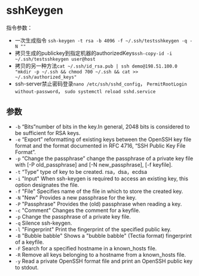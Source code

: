 # sshKeygen

指令参数：

+ 一次生成指令 `ssh-keygen -t rsa -b 4096 -f ~/.ssh/testsshkeygen -q -N ""`
+ 拷贝生成的publickey到指定机器的authorizedKeys`ssh-copy-id -i ~/.ssh/testsshkeygen user@host`
+ 拷贝的另一种方法`cat ~/.ssh/id_rsa.pub | ssh demo@198.51.100.0 "mkdir -p ~/.ssh && chmod 700 ~/.ssh && cat >>  ~/.ssh/authorized_keys"`
+ ssh-server禁止密码登录`nano /etc/ssh/sshd_config`， `PermitRootLogin without-password`， `sudo systemctl reload sshd.service`

## 参数

+ `-b` “Bits”number of bits in the key.In general, 2048 bits is considered to be sufficient for RSA keys.
+ `-e` “Export” reformatting of existing keys between the OpenSSH key file format and the format documented in RFC 4716, “SSH Public Key File Format”.
+ `-p` “Change the passphrase” change the passphrase of a private key file with [-P old_passphrase] and [-N new_passphrase], [-f keyfile].
+ `-t` “Type” type of key to be created. rsa，dsa，ecdsa
+ `-i` "Input" When ssh-keygen is required to access an existing key, this option designates the file.
+ `-f` "File" Specifies name of the file in which to store the created key.
+ `-N` "New" Provides a new passphrase for the key.
+ `-P` "Passphrase" Provides the (old) passphrase when reading a key.
+ `-c` "Comment" Changes the comment for a keyfile.
+ `-p` Change the passphrase of a private key file.
+ `-q` Silence ssh-keygen.
+ `-l` "Fingerprint" Print the fingerprint of the specified public key.
+ `-B` "Bubble babble" Shows a "bubble babble" (Tectia format) fingerprint of a keyfile.
+ `-F` Search for a specified hostname in a known_hosts file.
+ `-R` Remove all keys belonging to a hostname from a known_hosts file.
+ `-y` Read a private OpenSSH format file and print an OpenSSH public key to stdout.